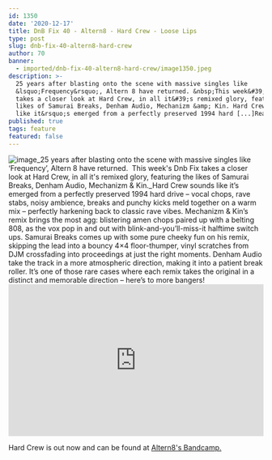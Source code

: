 ```yaml
---
id: 1350
date: '2020-12-17'
title: DnB Fix 40 - Altern8 - Hard Crew - Loose Lips
type: post
slug: dnb-fix-40-altern8-hard-crew
author: 70
banner:
  - imported/dnb-fix-40-altern8-hard-crew/image1350.jpeg
description: >-
  25 years after blasting onto the scene with massive singles like
  &lsquo;Frequency&rsquo;, Altern 8 have returned. &nbsp;This week&#39;s Dnb Fix
  takes a closer look at Hard Crew, in all it&#39;s remixed glory, featuring the
  likes of Samurai Breaks, Denham Audio, Mechanizm &amp; Kin. Hard Crew sounds
  like it&rsquo;s emerged from a perfectly preserved 1994 hard [...]Read More...
published: true
tags: feature
featured: false
---
```

![image](../imported/dnb-fix-40-altern8-hard-crew/image1350.jpeg)_25 years after blasting onto the scene with massive singles like ‘Frequency’, Altern 8 have returned.  This week's Dnb Fix takes a closer look at Hard Crew, in all it's remixed glory, featuring the likes of Samurai Breaks, Denham Audio, Mechanizm & Kin._Hard Crew sounds like it’s emerged from a perfectly preserved 1994 hard drive – vocal chops, rave stabs, noisy ambience, breaks and punchy kicks meld together on a warm mix – perfectly harkening back to classic rave vibes. Mechanizm & Kin’s remix brings the most agg: blistering amen chops paired up with a belting 808, as the vox pop in and out with blink-and-you’ll-miss-it halftime switch ups. Samurai Breaks comes up with some pure cheeky fun on his remix, skipping the lead into a bouncy 4×4 floor-thumper, vinyl scratches from DJM crossfading into proceedings at just the right moments. Denham Audio take the track in a more atmospheric direction, making it into a patient break roller. It’s one of those rare cases where each remix takes the original in a distinct and memorable direction – here’s to more bangers!<iframe width='100%' height='300' scrolling='no' frameborder='no' allow='autoplay' src='https://bandcamp.com/EmbeddedPlayer/album=1574157845/size=large/bgcol=ffffff/linkcol=0687f5/tracklist=false/artwork=small/transparent=true/'></iframe>

Hard Crew is out now and can be found at [Altern8's Bandcamp.](https://altern8official.bandcamp.com/album/hard-crew)